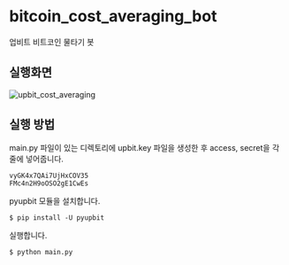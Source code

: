 # bitcoin_cost_averaging_bot
업비트 비트코인 물타기 봇

## 실행화면

![upbit_cost_averaging](https://user-images.githubusercontent.com/23475470/160275576-9ef2da45-0ae6-45e4-ab66-f0b59638196b.gif)

## 실행 방법

main.py 파일이 있는 디렉토리에 upbit.key 파일을 생성한 후 access, secret을 각 줄에 넣어줍니다. 

```
vyGK4x7QAi7UjHxCOV35
FMc4n2H9oOSO2gE1CwEs
```

pyupbit 모듈을 설치합니다. 

```
$ pip install -U pyupbit
```

실행합니다. 

```
$ python main.py
```
